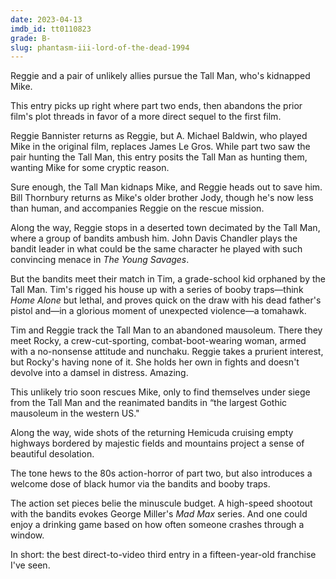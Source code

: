 ```yaml
---
date: 2023-04-13
imdb_id: tt0110823
grade: B-
slug: phantasm-iii-lord-of-the-dead-1994
---
```


Reggie and a pair of unlikely allies pursue the Tall Man, who's kidnapped Mike.

<!-- end -->

This entry picks up right where <span data-imdb-id="tt0095863">part two</span> ends, then abandons the prior film's plot threads in favor of a more direct sequel to <span data-imdb-id="tt0079714">the first film</span>.

Reggie Bannister returns as Reggie, but A. Michael Baldwin, who played Mike in the original film, replaces James Le Gros. While part two saw the pair hunting the Tall Man, this entry posits the Tall Man as hunting them, wanting Mike for some cryptic reason.

Sure enough, the Tall Man kidnaps Mike, and Reggie heads out to save him. Bill Thornbury returns as Mike's older brother Jody, though he's now less than human, and accompanies Reggie on the rescue mission.

Along the way, Reggie stops in a deserted town decimated by the Tall Man, where a group of bandits ambush him. John Davis Chandler plays the bandit leader in what could be the same character he played with such convincing menace in <span data-imdb-id="tt0055633">_The Young Savages_</span>.

But the bandits meet their match in Tim, a grade-school kid orphaned by the Tall Man. Tim's rigged his house up with a series of booby traps—think <span data-imdb-id="tt0099785">_Home Alone_</span> but lethal, and proves quick on the draw with his dead father's pistol and—in a glorious moment of unexpected violence—a tomahawk.

Tim and Reggie track the Tall Man to an abandoned mausoleum. There they meet Rocky, a crew-cut-sporting, combat-boot-wearing woman, armed with a no-nonsense attitude and nunchaku. Reggie takes a prurient interest, but Rocky's having none of it. She holds her own in fights and doesn't devolve into a damsel in distress. Amazing.

This unlikely trio soon rescues Mike, only to find themselves under siege from the Tall Man and the reanimated bandits in “the largest Gothic mausoleum in the western US."

Along the way, wide shots of the returning Hemicuda cruising empty highways bordered by majestic fields and mountains project a sense of beautiful desolation.

The tone hews to the 80s action-horror of part two, but also introduces a welcome dose of black humor via the bandits and booby traps.

The action set pieces belie the minuscule budget. A high-speed shootout with the bandits evokes George Miller's _Mad Max_ series. And one could enjoy a drinking game based on how often someone crashes through a window.

In short: the best direct-to-video third entry in a fifteen-year-old franchise I've seen.

